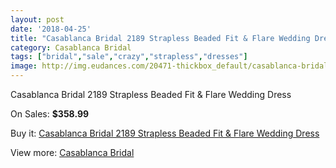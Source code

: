```yaml
---
layout: post
date: '2018-04-25'
title: "Casablanca Bridal 2189 Strapless Beaded Fit & Flare Wedding Dress"
category: Casablanca Bridal
tags: ["bridal","sale","crazy","strapless","dresses"]
image: http://img.eudances.com/20471-thickbox_default/casablanca-bridal-2189-strapless-beaded-fit-flare-wedding-dress.jpg
---
```

Casablanca Bridal 2189 Strapless Beaded Fit & Flare Wedding Dress

On Sales: **$358.99**
<a href="https://www.eudances.com/en/casablanca-bridal/6146-casablanca-bridal-2189-strapless-beaded-fit-flare-wedding-dress.html"><amp-img layout="responsive" width="600" height="600" src="//img.eudances.com/20471-thickbox_default/casablanca-bridal-2189-strapless-beaded-fit-flare-wedding-dress.jpg" alt="Casablanca Bridal 2189 Strapless Beaded Fit & Flare Wedding Dress 0" /></a>
<a href="https://www.eudances.com/en/casablanca-bridal/6146-casablanca-bridal-2189-strapless-beaded-fit-flare-wedding-dress.html"><amp-img layout="responsive" width="600" height="600" src="//img.eudances.com/20473-thickbox_default/casablanca-bridal-2189-strapless-beaded-fit-flare-wedding-dress.jpg" alt="Casablanca Bridal 2189 Strapless Beaded Fit & Flare Wedding Dress 1" /></a>
<a href="https://www.eudances.com/en/casablanca-bridal/6146-casablanca-bridal-2189-strapless-beaded-fit-flare-wedding-dress.html"><amp-img layout="responsive" width="600" height="600" src="//img.eudances.com/20472-thickbox_default/casablanca-bridal-2189-strapless-beaded-fit-flare-wedding-dress.jpg" alt="Casablanca Bridal 2189 Strapless Beaded Fit & Flare Wedding Dress 2" /></a>

Buy it: [Casablanca Bridal 2189 Strapless Beaded Fit & Flare Wedding Dress](https://www.eudances.com/en/casablanca-bridal/6146-casablanca-bridal-2189-strapless-beaded-fit-flare-wedding-dress.html "Casablanca Bridal 2189 Strapless Beaded Fit & Flare Wedding Dress")

View more: [Casablanca Bridal](https://www.eudances.com/en/4-casablanca-bridal "Casablanca Bridal")